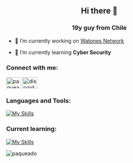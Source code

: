 <h2 align="center">Hi there 👋</h2>
<h3 align="center">19y guy from Chile</h3>

- 🔭 I’m currently working on <a href="https://tienda.watones.xyz/">Watones Network</a>

- 🌱 I’m currently learning **Cyber Security**

<h3 align="left">Connect with me:</h3>
<p align="left">
<a href="https://instagram.com/shnysmoke" target="blank"><img align="center" src="https://raw.githubusercontent.com/rahuldkjain/github-profile-readme-generator/master/src/images/icons/Social/instagram.svg" alt="paqueadoh" height="30" width="40" /></a>
<a href="https://discord.gg/discord.gg/watones" target="blank"><img align="center" src="https://raw.githubusercontent.com/rahuldkjain/github-profile-readme-generator/master/src/images/icons/Social/discord.svg" alt="discord.gg/watones" height="30" width="40" /></a>
</p>

<h3 align="left">Languages and Tools:</h3>

[![My Skills](https://skillicons.dev/icons?i=py,html,css,js,docker,pr,ps,ae,&theme=light)](https://skillicons.dev)

<h3 align="left">Current learning:</h3>

[![My Skills](https://skillicons.dev/icons?i=postgresql,unity,&theme=light)](https://skillicons.dev)
 
<p align="left"> <img src="https://komarev.com/ghpvc/?username=paqueado&label=Profile%20views&color=0e75b6&style=flat" alt="paqueado" /> </p>
